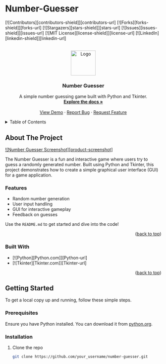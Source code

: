 # Number-Guesser
<!-- Improved compatibility of back to top link: See: https://github.com/othneildrew/Best-README-Template/pull/73 -->
<a id="readme-top"></a>

<!--
*** Thanks for checking out the Number Guesser project! If you have any suggestions
*** that would make this better, please fork the repo and create a pull request
*** or simply open an issue with the tag "enhancement".
*** Don't forget to give the project a star!
*** Thanks again! Now go create something AMAZING! :D
-->

<!-- PROJECT SHIELDS -->
[![Contributors][contributors-shield]][contributors-url]
[![Forks][forks-shield]][forks-url]
[![Stargazers][stars-shield]][stars-url]
[![Issues][issues-shield]][issues-url]
[![MIT License][license-shield]][license-url]
[![LinkedIn][linkedin-shield]][linkedin-url]

<!-- PROJECT LOGO -->
<br />
<div align="center">
  <a href="https://github.com/your_username/number-guesser">
    <img src="images/logo.png" alt="Logo" width="80" height="80">
  </a>

  <h3 align="center">Number Guesser</h3>

  <p align="center">
    A simple number guessing game built with Python and Tkinter.
    <br />
    <a href="https://github.com/your_username/number-guesser"><strong>Explore the docs »</strong></a>
    <br />
    <br />
    <a href="https://github.com/your_username/number-guesser">View Demo</a>
    ·
    <a href="https://github.com/your_username/number-guesser/issues/new?labels=bug&template=bug-report---.md">Report Bug</a>
    ·
    <a href="https://github.com/your_username/number-guesser/issues/new?labels=enhancement&template=feature-request---.md">Request Feature</a>
  </p>
</div>

<!-- TABLE OF CONTENTS -->
<details>
  <summary>Table of Contents</summary>
  <ol>
    <li>
      <a href="#about-the-project">About The Project</a>
      <ul>
        <li><a href="#built-with">Built With</a></li>
      </ul>
    </li>
    <li>
      <a href="#getting-started">Getting Started</a>
      <ul>
        <li><a href="#prerequisites">Prerequisites</a></li>
        <li><a href="#installation">Installation</a></li>
      </ul>
    </li>
    <li><a href="#usage">Usage</a></li>
    <li><a href="#roadmap">Roadmap</a></li>
    <li><a href="#contributing">Contributing</a></li>
    <li><a href="#license">License</a></li>
    <li><a href="#contact">Contact</a></li>
    <li><a href="#acknowledgments">Acknowledgments</a></li>
  </ol>
</details>

<!-- ABOUT THE PROJECT -->
## About The Project

[![Number Guesser Screenshot][product-screenshot]](https://example.com)

The Number Guesser is a fun and interactive game where users try to guess a randomly generated number. Built using Python and Tkinter, this project demonstrates how to create a simple graphical user interface (GUI) for a game application.

### Features
- Random number generation
- User input handling
- GUI for interactive gameplay
- Feedback on guesses

Use the `README.md` to get started and dive into the code!

<p align="right">(<a href="#readme-top">back to top</a>)</p>

### Built With

* [![Python][Python.com]][Python-url]
* [![Tkinter][Tkinter.com]][Tkinter-url]

<p align="right">(<a href="#readme-top">back to top</a>)</p>

<!-- GETTING STARTED -->
## Getting Started

To get a local copy up and running, follow these simple steps.

### Prerequisites

Ensure you have Python installed. You can download it from [python.org](https://www.python.org/downloads/).

### Installation

1. Clone the repo
   ```sh
   git clone https://github.com/your_username/number-guesser.git
